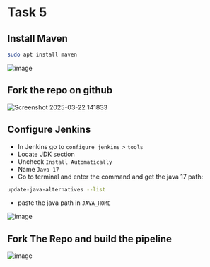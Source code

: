 # Task 5

## Install Maven
```bash
sudo apt install maven
```
![image](https://github.com/user-attachments/assets/a1c7b760-d02d-403d-8213-48898f1ce463)

## Fork the repo on github

![Screenshot 2025-03-22 141833](https://github.com/user-attachments/assets/88425eb9-5440-41a3-a38a-61ebf9b04feb)


## Configure Jenkins
 - In Jenkins go to `configure jenkins` > `tools`
 - Locate JDK section
 - Uncheck `Install Automatically`
 - Name `Java 17`
 - Go to terminal and enter the command and get the java 17 path:

```bash
update-java-alternatives --list 
```

 - paste the java path in `JAVA_HOME`

![image](https://github.com/user-attachments/assets/e71ecf62-8ba8-4cf5-8cd5-1ef1e1cb694e)

## Fork The Repo and build the pipeline
![image](https://github.com/user-attachments/assets/f2e44ee3-189b-47cf-9a10-c1d205661051)
